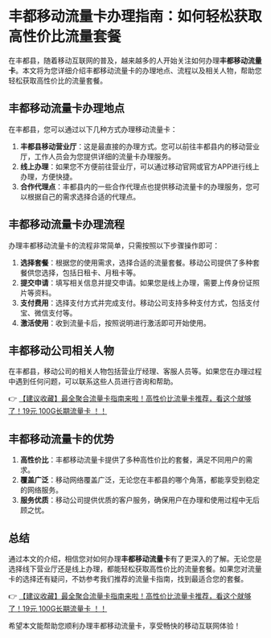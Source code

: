 # 丰都移动流量卡办理指南：如何轻松获取高性价比流量套餐

在丰都县，随着移动互联网的普及，越来越多的人开始关注如何办理**丰都移动流量卡**。本文将为您详细介绍丰都移动流量卡的办理地点、流程以及相关人物，帮助您轻松获取高性价比的流量套餐。

## 丰都移动流量卡办理地点

在丰都县，您可以通过以下几种方式办理移动流量卡：

1. **丰都县移动营业厅**：这是最直接的办理方式。您可以前往丰都县内的移动营业厅，工作人员会为您提供详细的流量卡办理服务。
2. **线上办理**：如果您不方便前往营业厅，可以通过移动官网或官方APP进行线上办理，方便快捷。
3. **合作代理点**：丰都县内的一些合作代理点也提供移动流量卡的办理服务，您可以根据自己的需求选择合适的代理点。

## 丰都移动流量卡办理流程

办理丰都移动流量卡的流程非常简单，只需按照以下步骤操作即可：

1. **选择套餐**：根据您的使用需求，选择合适的流量套餐。移动公司提供了多种套餐供您选择，包括日租卡、月租卡等。
2. **提交申请**：填写相关信息并提交申请。如果您是线上办理，需要上传身份证照片等资料。
3. **支付费用**：选择支付方式并完成支付。移动公司支持多种支付方式，包括支付宝、微信支付等。
4. **激活使用**：收到流量卡后，按照说明进行激活即可开始使用。

## 丰都移动公司相关人物

在丰都县，移动公司的相关人物包括营业厅经理、客服人员等。如果您在办理过程中遇到任何问题，可以联系这些人员进行咨询和帮助。

👉 [【建议收藏】最全聚合流量卡指南来啦！高性价比流量卡推荐，看这个就够了！19元 100G长期流量卡 ！！](https://bit.ly/Liuliangka)

## 丰都移动流量卡的优势

1. **高性价比**：丰都移动流量卡提供了多种高性价比的套餐，满足不同用户的需求。
2. **覆盖广泛**：移动网络覆盖广泛，无论您在丰都县的哪个角落，都能享受到稳定的网络服务。
3. **服务优质**：移动公司提供优质的客户服务，确保用户在办理和使用过程中无后顾之忧。

## 总结

通过本文的介绍，相信您对如何办理**丰都移动流量卡**有了更深入的了解。无论您是选择线下营业厅还是线上办理，都能轻松获取高性价比的流量套餐。如果您对流量卡的选择还有疑问，不妨参考我们推荐的流量卡指南，找到最适合您的套餐。

👉 [【建议收藏】最全聚合流量卡指南来啦！高性价比流量卡推荐，看这个就够了！19元 100G长期流量卡 ！！](https://bit.ly/Liuliangka)

希望本文能帮助您顺利办理丰都移动流量卡，享受畅快的移动互联网体验！